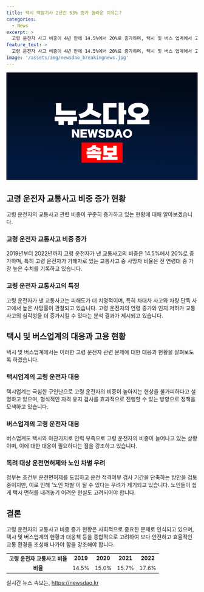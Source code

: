 ```yaml
---
title: 택시 백발기사 2년간 53% 증가 놀라운 이유는?
categories:
  - News
excerpt: >
  고령 운전자 사고 비중이 4년 만에 14.5%에서 20%로 증가하며, 택시 및 버스 업계에서 고령 운전자 증가에 대한 우려가 커지고 있다. 이러한 상황에 대해 운전면허 조건부 도입과 적격 여부 검사 주기 단축 등의 정책을 검토하고 있지만, 이는 노인 차별 우려도 함께 불러일으키고 있다. 택시업계는 구인난으로 고령 운전자의 필요성을 주장하며, 이에 대한 정책적 대안 모색이 필요하다는 목소리가 나오고 있다.
feature_text: >
  고령 운전자 사고 비중이 4년 만에 14.5%에서 20%로 증가하며, 택시 및 버스 업계에서 고령 운전자 증가에 대한 우려가 커지고 있다. 이러한 상황에 대해 운전면허 조건부 도입과 적격 여부 검사 주기 단축 등의 정책을 검토하고 있지만, 이는 노인 차별 우려도 함께 불러일으키고 있다. 택시업계는 구인난으로 고령 운전자의 필요성을 주장하며, 이에 대한 정책적 대안 모색이 필요하다는 목소리가 나오고 있다.
image: '/assets/img/newsdao_breakingnews.jpg'
---
```


<p><img src="/assets/img/newsdao_breakingnews.jpg" alt="bookingtag 속보" /></p>

<h2 data-ke-size="size26">고령 운전자 교통사고 비중 증가 현황</h2>

<p data-ke-size="size16">고령 운전자의 교통사고 관련 비중이 꾸준히 증가하고 있는 현황에 대해 알아보겠습니다.</p>

<h3><b>고령 운전자 교통사고 비중 증가</b></h3>

<p data-ke-size="size16">2019년부터 2022년까지 고령 운전자가 낸 교통사고의 비중은 14.5%에서 20%로 증가하며, 특히 고령 운전자가 가해자로 있는 교통사고 중 사망자 비율은 전 연령대 중 가장 높은 수치를 기록하고 있습니다.</p>

<h3><b>고령 운전자 교통사고의 특징</b></h3>

<p data-ke-size="size16">고령 운전자가 낸 교통사고는 피해도가 더 치명적이며, 특히 차대차 사고와 차량 단독 사고에서 높은 사망률이 관찰되고 있습니다. 고령 운전자의 연령 증가와 인지 저하가 교통사고의 심각성을 더 증가시킬 수 있다는 분석 결과가 제시되고 있습니다.</p>

<h2 data-ke-size="size26">택시 및 버스업계의 대응과 고용 현황</h2>

<p data-ke-size="size16">택시 및 버스업계에서는 이러한 고령 운전자 관련 문제에 대한 대응과 현황을 살펴보도록 하겠습니다.</p>

<h3><b>택시업계의 고령 운전자 대응</b></h3>

<p data-ke-size="size16">택시업계는 극심한 구인난으로 고령 운전자의 비중이 높아지는 현상을 불가피하다고 설명하고 있으며, 형식적인 자격 유지 검사를 효과적으로 진행할 수 있는 방향으로 정책을 모색하고 있습니다.</p>

<h3><b>버스업계의 고령 운전자 대응</b></h3>

<p data-ke-size="size16">버스업계도 택시와 마찬가지로 인력 부족으로 고령 운전자의 비중이 늘어나고 있는 상황이며, 이에 대한 대응이 필요하다는 점을 강조하고 있습니다.</p>

<h3><b>독려 대상 운전면허제와 노인 차별 우려</b></h3>

<p data-ke-size="size16">정부는 조건부 운전면허제를 도입하고 운전 적격여부 검사 기간을 단축하는 방안을 검토 중이지만, 이로 인해 '노인 차별'이 될 수 있다는 우려가 제기되고 있습니다. 노인들이 쉽게 택시 면허를 내려놓기 어려운 현실도 고려되어야 합니다.</p>

<h2 data-ke-size="size26">결론</h2>

<p data-ke-size="size16">고령 운전자의 교통사고 비중 증가 현황은 사회적으로 중요한 문제로 인식되고 있으며, 택시 및 버스업계의 현황과 대응책 등을 종합적으로 고려하여 보다 안전하고 효율적인 교통 환경을 조성해 나가야 함을 강조해야 합니다.</p>

<table>
    <tbody>
        <tr>
            <td style="text-align: center; height: 17px;"><b>고령 운전자 교통사고 비율</b></td>
            <td style="text-align: center; height: 17px;"><b>2019</b></td>
            <td style="text-align: center; height: 17px;"><b>2020</b></td>
            <td style="text-align: center; height: 17px;"><b>2021</b></td>
            <td style="text-align: center; height: 17px;"><b>2022</b></td>
        </tr>
        <tr>
            <td style="text-align: center; height: 17px;"><b>비율</b></td>
            <td style="text-align: center; height: 17px;">14.5%</td>
            <td style="text-align: center; height: 17px;">15.0%</td>
            <td style="text-align: center; height: 17px;">15.7%</td>
            <td style="text-align: center; height: 17px;">17.6%</td>
        </tr>
    </tbody>
</table>
실시간 뉴스 속보는, <a href="https://newsdao.kr" rel="dofollow">https://newsdao.kr</a>


